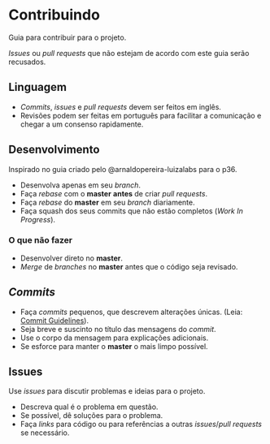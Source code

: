 # Contribuindo

Guia para contribuir para o projeto.

_Issues_ ou _pull requests_ que não estejam de acordo com este guia serão recusados.

## Linguagem

- _Commits_, _issues_ e _pull requests_ devem ser feitos em inglês.
- Revisões podem ser feitas em português para facilitar a comunicação e chegar a um consenso rapidamente.

## Desenvolvimento

Inspirado no guia criado pelo @arnaldopereira-luizalabs para o p36.

- Desenvolva apenas em seu _branch_.
- Faça _rebase_ com o **master** **antes** de criar _pull requests_.
- Faça _rebase_ do **master** em seu _branch_ diariamente.
- Faça squash dos seus commits que não estão completos (_Work In Progress_).

### O que **não** fazer
- Desenvolver direto no **master**.
- _Merge_ de _branches_ no **master** antes que o código seja revisado.
  
## _Commits_

- Faça _commits_ pequenos, que descrevem alterações únicas. (Leia: [Commit Guidelines](https://git-scm.com/book/en/v2/Distributed-Git-Contributing-to-a-Project#Commit-Guidelines)).
- Seja breve e suscinto no título das mensagens do _commit_.
- Use o corpo da mensagem para explicações adicionais.
- Se esforce para manter o **master** o mais limpo possível.

## Issues

Use _issues_ para discutir problemas e ideias para o projeto. 

- Descreva qual é o problema em questão.
- Se possível, dê soluções para o problema.
- Faça _links_ para código ou para referências a outras _issues_/_pull requests_ se necessário.
